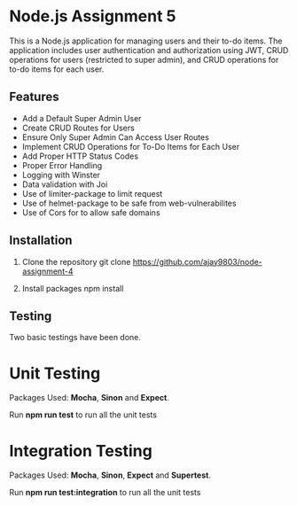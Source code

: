 # Node.js Assignment 5

This is a Node.js application for managing users and their to-do items. The application includes user authentication and authorization using JWT, CRUD operations for users (restricted to super admin), and CRUD operations for to-do items for each user. 

## Features

- Add a Default Super Admin User
- Create CRUD Routes for Users
- Ensure Only Super Admin Can Access User Routes
- Implement CRUD Operations for To-Do Items for Each User
- Add Proper HTTP Status Codes
- Proper Error Handling
- Logging with Winster
- Data validation with Joi
- Use of limiter-package to limit request
- Use of helmet-package to be safe from web-vulnerabilites
- Use of Cors for to allow safe domains

## Installation

1. Clone the repository
   git clone https://github.com/ajay9803/node-assignment-4

2. Install packages
   npm install

## Testing
Two basic testings have been done.

# Unit Testing
Packages Used: **Mocha**, **Sinon** and **Expect**.

Run **npm run test** to run all the unit tests 

# Integration Testing
Packages Used: **Mocha**, **Sinon**, **Expect** and **Supertest**.

Run **npm run test:integration** to run all the unit tests 